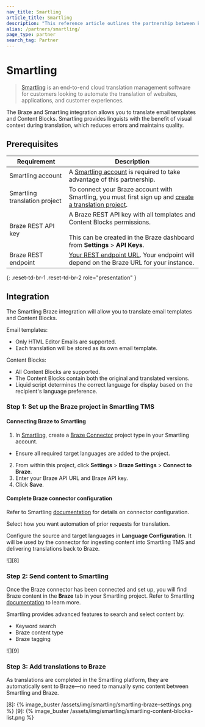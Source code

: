 ```yaml
---
nav_title: Smartling
article_title: Smartling
description: "This reference article outlines the partnership between Braze and Smartling, a cloud-based software for localization. This integration allows you to translate email templates and Content Blocks in Braze."
alias: /partners/smartling/
page_type: partner
search_tag: Partner
---
```


# Smartling

> [Smartling][2] is an end-to-end cloud translation management software for customers looking to automate the translation of websites, applications, and customer experiences.

The Braze and Smartling integration allows you to translate email templates and Content Blocks. Smartling provides linguists with the benefit of visual context during translation, which reduces errors and maintains quality.

## Prerequisites

| Requirement | Description |
| ----------- | ----------- |
| Smartling account | A [Smartling account][2] is required to take advantage of this partnership. |
| Smartling translation project | To connect your Braze account with Smartling, you must first sign up and [create a translation project][3]. |
| Braze REST API key | A Braze REST API key with all templates and Content Blocks permissions. <br><br> This can be created in the Braze dashboard from **Settings** > **API Keys**. |
| Braze REST endpoint | [Your REST endpoint URL][1]. Your endpoint will depend on the Braze URL for your instance. |
{: .reset-td-br-1 .reset-td-br-2 role="presentation" }

## Integration

The Smartling Braze integration will allow you to translate email templates and Content Blocks. 

Email templates: 
* Only HTML Editor Emails are supported. 
* Each translation will be stored as its own email template. 

Content Blocks: 
* All Content Blocks are supported. 
* The Content Blocks contain both the original and translated versions.
* Liquid script determines the correct language for display based on the recipient's language preference.

### Step 1: Set up the Braze project in Smartling TMS

#### Connecting Braze to Smartling

1. In [Smartling][2], create a [Braze Connector][6] project type in your Smartling account. 
  - Ensure all required target languages are added to the project.
2. From within this project, click **Settings** > **Braze Settings** > **Connect to Braze**.
3. Enter your Braze API URL and Braze API key.
4. Click **Save**.

#### Complete Braze connector configuration

Refer to Smartling [documentation][3] for details on connector configuration.

Select how you want automation of prior requests for translation.

Configure the source and target languages in **Language Configuration**. It will be used by the connector for ingesting content into Smartling TMS and delivering translations back to Braze.

![][8]

### Step 2: Send content to Smartling

Once the Braze connector has been connected and set up, you will find Braze content in the **Braze** tab in your Smartling project. Refer to Smartling [documentation][7] to learn more.

Smartling provides advanced features to search and select content by:
* Keyword search
* Braze content type
* Braze tagging

![][9]

### Step 3: Add translations to Braze

As translations are completed in the Smartling platform, they are automatically sent to Braze—no need to manually sync content between Smartling and Braze.

[1]: {{site.baseurl}}/api/basics/#endpoints
[2]: https://dashboard.smartling.com/
[3]: https://help.smartling.com/hc/en-us/articles/13248549217435
[4]: https://help.smartling.com/hc/article_attachments/13347533624347
[5]: https://help.smartling.com/hc/article_attachments/13946813331739
[6]: https://help.smartling.com/hc/en-us/articles/115003074093
[7]: https://help.smartling.com/hc/en-us/articles/13248577069979
[8]: {% image_buster /assets/img/smartling/smartling-braze-settings.png %}
[9]: {% image_buster /assets/img/smartling/smartling-content-blocks-list.png %}